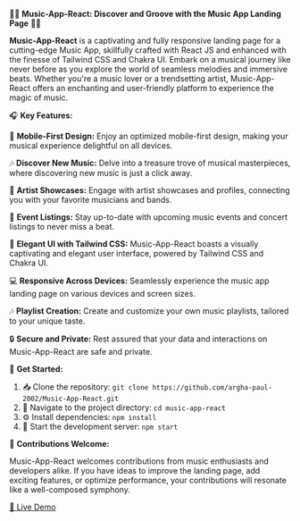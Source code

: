 🎵📱 **Music-App-React: Discover and Groove with the Music App Landing Page** 🎵📱

**Music-App-React** is a captivating and fully responsive landing page for a cutting-edge Music App, skillfully crafted with React JS and enhanced with the finesse of Tailwind CSS and Chakra UI. Embark on a musical journey like never before as you explore the world of seamless melodies and immersive beats. Whether you're a music lover or a trendsetting artist, Music-App-React offers an enchanting and user-friendly platform to experience the magic of music.

🎧 **Key Features:**

📱 **Mobile-First Design:** Enjoy an optimized mobile-first design, making your musical experience delightful on all devices.

🎶 **Discover New Music:** Delve into a treasure trove of musical masterpieces, where discovering new music is just a click away.

📝 **Artist Showcases:** Engage with artist showcases and profiles, connecting you with your favorite musicians and bands.

📅 **Event Listings:** Stay up-to-date with upcoming music events and concert listings to never miss a beat.

🎨 **Elegant UI with Tailwind CSS:** Music-App-React boasts a visually captivating and elegant user interface, powered by Tailwind CSS and Chakra UI.

💻 **Responsive Across Devices:** Seamlessly experience the music app landing page on various devices and screen sizes.

🎶 **Playlist Creation:** Create and customize your own music playlists, tailored to your unique taste.

🔒 **Secure and Private:** Rest assured that your data and interactions on Music-App-React are safe and private.

🚀 **Get Started:**

1. 📥 Clone the repository: `git clone https://github.com/argha-paul-2002/Music-App-React.git`
2. 📁 Navigate to the project directory: `cd music-app-react`
3. ⚙️ Install dependencies: `npm install`
4. 🚀 Start the development server: `npm start`

🌟 **Contributions Welcome:**

Music-App-React welcomes contributions from music enthusiasts and developers alike. If you have ideas to improve the landing page, add exciting features, or optimize performance, your contributions will resonate like a well-composed symphony.

[📱 Live Demo](https://music-app-react-argha.netlify.app/)